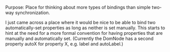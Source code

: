 Purpose: Place for thinking about more types of bindings than simple
two-way synchronization.

I just came across a place where it would be nice to be able to bind two
automatically-set properties as long as neither is set manually. This
starts to hint at the need for a more formal convention for having
properties that are manually and automatically set. (Currently the
DomNode has a second property autoX for property X, e.g. label and
autoLabel.)

